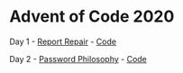 # Advent of Code 2020

Day 1 - [Report Repair](https://adventofcode.com/2020/day/1) - [Code](https://github.com/Matt-B/advent-of-code-2020/blob/main/src/main/kotlin/uk/co/matt_bailey/adventofcode2020/Day01.kt)

Day 2 - [Password Philosophy](https://adventofcode.com/2020/day/2) - [Code](https://github.com/Matt-B/advent-of-code-2020/blob/main/src/main/kotlin/uk/co/matt_bailey/adventofcode2020/Day02.kt)

